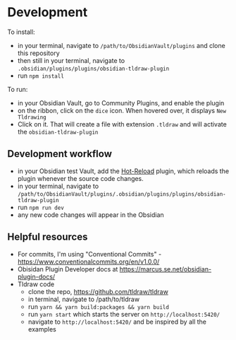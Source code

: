 # Development

To install:
- in your terminal, navigate to `/path/to/ObsidianVault/plugins` and clone this repository
- then still in your terminal, navigate to `.obsidian/plugins/plugins/obsidian-tldraw-plugin`
- run `npm install`

To run:
- in your Obsidian Vault, go to Community Plugins, and enable the plugin
- on the ribbon, click on the `dice` icon. When hovered over, it displays `New Tldrawing`
- Click on it. That will create a file with extension `.tldraw` and will activate the `obsidian-tldraw-plugin`

## Development workflow

- in your Obsidian test Vault, add the [Hot-Reload](https://github.com/pjeby/hot-reload) plugin, which reloads the plugin whenever the source code changes.
- in your terminal, navigate to `/path/to/ObsidianVault/plugins/.obsidian/plugins/plugins/obsidian-tldraw-plugin`
- run `npm run dev`
- any new code changes will appear in the Obsidian

## Helpful resources

- For commits, I'm using "Conventional Commits" - <https://www.conventionalcommits.org/en/v1.0.0/>
- Obisidan Plugin Developer docs at <https://marcus.se.net/obsidian-plugin-docs/>
- Tldraw code
	- clone the repo, <https://github.com/tldraw/tldraw>
	- in terminal, navigate to /path/to/tldraw
	- run `yarn && yarn build:packages && yarn build`
	- run `yarn start` which starts the server on `http://localhost:5420/`
	- navigate to `http://localhost:5420/` and be inspired by all the examples
